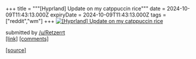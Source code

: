 +++
title = """[Hyprland] Update on my catppuccin rice"""
date = 2024-10-09T11:43:13.000Z
expiryDate = 2024-10-09T11:43:13.000Z
tags = ["reddit","wm"]
+++
[![[Hyprland] Update on my catppuccin rice](https://preview.redd.it/hlpwzxs6xptd1.png?width=640&crop=smart&auto=webp&s=b954308d7c8f8531869b64dfba72346b6d115fd9 "[Hyprland] Update on my catppuccin rice")](https://www.reddit.com/r/unixporn/comments/1fzpeel/hyprland_update_on_my_catppuccin_rice/)

submitted by [/u/Retzerrt](https://www.reddit.com/user/Retzerrt)  
[\[link\]](https://i.redd.it/hlpwzxs6xptd1.png) [\[comments\]](https://www.reddit.com/r/unixporn/comments/1fzpeel/hyprland_update_on_my_catppuccin_rice/)

[[source]](https://www.reddit.com/r/unixporn/comments/1fzpeel/hyprland_update_on_my_catppuccin_rice/)
